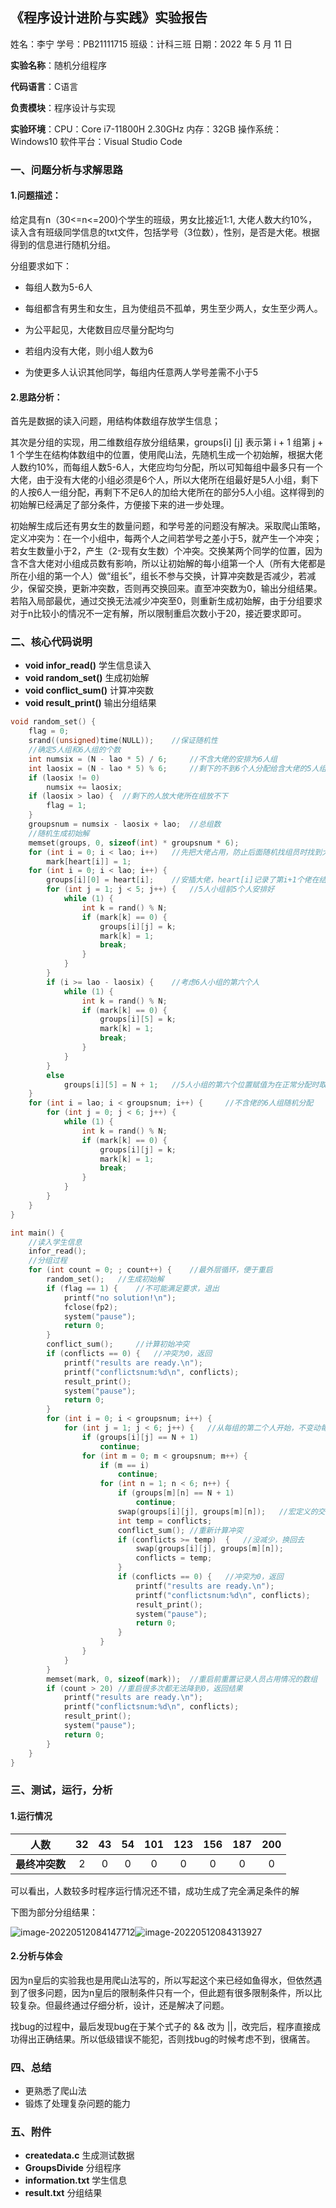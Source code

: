 ## 《程序设计进阶与实践》实验报告

姓名：李宁			学号：PB21111715			班级：计科三班			日期：2022 年 5 月 11 日

**实验名称**：随机分组程序

**代码语言**：C语言

**负责模块**：程序设计与实现

**实验环境**：CPU：Core i7-11800H 2.30GHz	内存：32GB	操作系统：Windows10	软件平台：Visual Studio Code

### 一、问题分析与求解思路

#### 1.问题描述：

给定具有n（30<=n<=200)个学生的班级，男女比接近1:1, 大佬人数大约10%，读入含有班级同学信息的txt文件，包括学号（3位数），性别，是否是大佬。根据得到的信息进行随机分组。

分组要求如下：

- 每组人数为5-6人

- 每组都含有男生和女生，且为使组员不孤单，男生至少两人，女生至少两人。

- 为公平起见，大佬数目应尽量分配均匀
- 若组内没有大佬，则小组人数为6
- 为使更多人认识其他同学，每组内任意两人学号差需不小于5

#### 2.思路分析：

首先是数据的读入问题，用结构体数组存放学生信息；

其次是分组的实现，用二维数组存放分组结果，groups[i] [j] 表示第 i + 1 组第 j + 1 个学生在结构体数组中的位置，使用爬山法，先随机生成一个初始解，根据大佬人数约10%，而每组人数5-6人，大佬应均匀分配，所以可知每组中最多只有一个大佬，由于没有大佬的小组必须是6个人，所以大佬所在组最好是5人小组，剩下的人按6人一组分配，再剩下不足6人的加给大佬所在的部分5人小组。这样得到的初始解已经满足了部分条件，方便接下来的进一步处理。

初始解生成后还有男女生的数量问题，和学号差的问题没有解决。采取爬山策略，定义冲突为：在一个小组中，每两个人之间若学号之差小于5，就产生一个冲突；若女生数量小于2，产生（2-现有女生数）个冲突。交换某两个同学的位置，因为含不含大佬对小组成员数有影响，所以让初始解的每小组第一个人（所有大佬都是所在小组的第一个人）做“组长”，组长不参与交换，计算冲突数是否减少，若减少，保留交换，更新冲突数，否则再交换回来。直至冲突数为0，输出分组结果。若陷入局部最优，通过交换无法减少冲突至0，则重新生成初始解，由于分组要求对于n比较小的情况不一定有解，所以限制重启次数小于20，接近要求即可。

### 二、核心代码说明

- **void infor_read()**	学生信息读入
- **void random_set()**     生成初始解
- **void conflict_sum()**       计算冲突数
- **void result_print()**       输出分组结果

```c
void random_set() {
    flag = 0;
    srand((unsigned)time(NULL));	//保证随机性
    //确定5人组和6人组的个数
    int numsix = (N - lao * 5) / 6;		//不含大佬的安排为6人组
    int laosix = (N - lao * 5) % 6;		//剩下的不到6个人分配给含大佬的5人组
    if (laosix != 0)
        numsix += laosix;
    if (laosix > lao) {  //剩下的人放大佬所在组放不下
        flag = 1;
    }
    groupsnum = numsix - laosix + lao;	//总组数
    //随机生成初始解
    memset(groups, 0, sizeof(int) * groupsnum * 6);
    for (int i = 0; i < lao; i++)	//先把大佬占用，防止后面随机找组员时找到大佬
        mark[heart[i]] = 1;		
    for (int i = 0; i < lao; i++) {
        groups[i][0] = heart[i];	//安插大佬，heart[i]记录了第i+1个佬在结构体数组中的位置
        for (int j = 1; j < 5; j++) {	//5人小组前5个人安排好
            while (1) {
                int k = rand() % N;
                if (mark[k] == 0) {
                    groups[i][j] = k;
                    mark[k] = 1;
                    break;
                }
            }
        }
        if (i >= lao - laosix) {	//考虑6人小组的第六个人
            while (1) {
                int k = rand() % N;
                if (mark[k] == 0) {
                    groups[i][5] = k;
                    mark[k] = 1;
                    break;
                }
            }
        }
        else
            groups[i][5] = N + 1;	//5人小组的第六个位置赋值为在正常分配时取不到的N+1，代表此处无人
    }
    for (int i = lao; i < groupsnum; i++) {		//不含佬的6人组随机分配
        for (int j = 0; j < 6; j++) {
            while (1) {
                int k = rand() % N;
                if (mark[k] == 0) {
                    groups[i][j] = k;
                    mark[k] = 1;
                    break;
                }
            }
        }
    }
}
```

```C
int main() {
    //读入学生信息
    infor_read();
    //分组过程
    for (int count = 0; ; count++) {	//最外层循环，便于重启
        random_set();	//生成初始解
        if (flag == 1) {	//不可能满足要求，退出
            printf("no solution!\n");
            fclose(fp2);
            system("pause");
            return 0;
        }
        conflict_sum();		//计算初始冲突
        if (conflicts == 0) {	//冲突为0，返回
            printf("results are ready.\n");
            printf("conflictsnum:%d\n", conflicts);
            result_print();
            system("pause");
            return 0;
        }
        for (int i = 0; i < groupsnum; i++) {
            for (int j = 1; j < 6; j++) {	//从每组的第二个人开始，不变动每组组长的位置
                if (groups[i][j] == N + 1)
                    continue;
                for (int m = 0; m < groupsnum; m++) {
                    if (m == i)
                        continue;
                    for (int n = 1; n < 6; n++) {
                        if (groups[m][n] == N + 1)
                            continue;
                        swap(groups[i][j], groups[m][n]);	//宏定义的交换
                        int temp = conflicts;
                        conflict_sum();	//重新计算冲突
                        if (conflicts >= temp)  {	//没减少，换回去
                            swap(groups[i][j], groups[m][n]);
                            conflicts = temp;
                        }
                        if (conflicts == 0) {	//冲突为0，返回
                            printf("results are ready.\n");
                            printf("conflictsnum:%d\n", conflicts);
                            result_print();
                            system("pause");
                            return 0;
                        }
                    }
                }
            }
        }
        memset(mark, 0, sizeof(mark));	//重启前重置记录人员占用情况的数组
        if (count > 20) //重启很多次都无法降到0，返回结果
            printf("results are ready.\n");
            printf("conflictsnum:%d\n", conflicts);
            result_print();
            system("pause");
            return 0;
        }
    }
}
```

### 三、测试，运行，分析

#### 1.运行情况

| 人数           |  32  |  43  |  54  | 101  | 123  | 156  | 187  | 200  |
| -------------- | :--: | :--: | :--: | :--: | :--: | :--: | :--: | :--: |
| **最终冲突数** |  2   |  0   |  0   |  0   |  0   |  0   |  0   |  0   |

可以看出，人数较多时程序运行情况还不错，成功生成了完全满足条件的解

下图为部分分组结果：

![image-20220512084147712](image-20220512084147712.png)![image-20220512084313927](image-20220512084313927.png)

#### 2.分析与体会

因为n皇后的实验我也是用爬山法写的，所以写起这个来已经如鱼得水，但依然遇到了很多问题，因为n皇后的限制条件只有一个，但此题有很多限制条件，所以比较复杂。但最终通过仔细分析，设计，还是解决了问题。

找bug的过程中，最后发现bug在于某个式子的 && 改为 ||，改完后，程序直接成功得出正确结果。所以低级错误不能犯，否则找bug的时候考虑不到，很痛苦。

### 四、总结

- 更熟悉了爬山法
- 锻炼了处理复杂问题的能力

### 五、附件

- **createdata.c**  生成测试数据
- **GroupsDivide**  分组程序
- **information.txt**  学生信息
- **result.txt**  分组结果